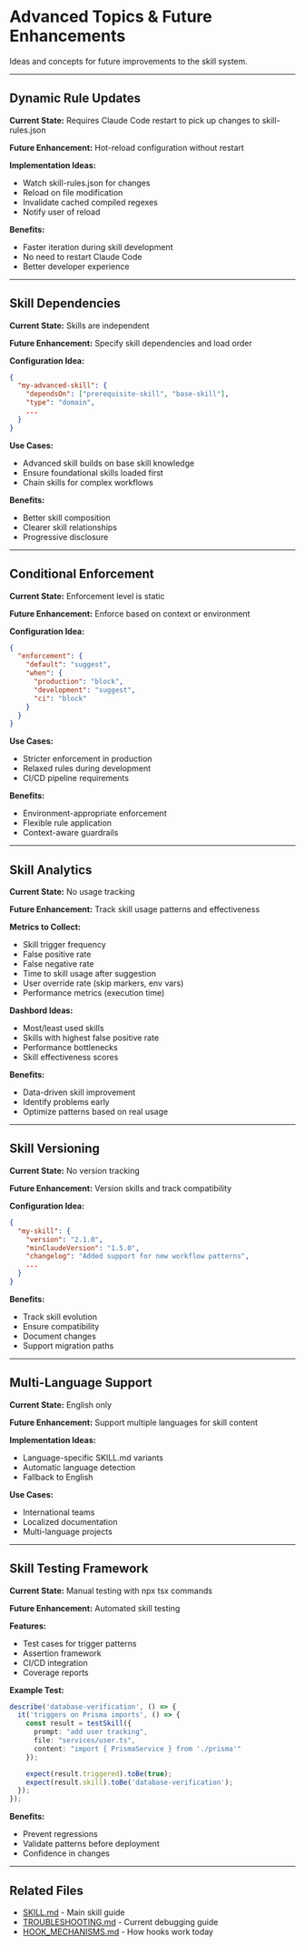 # Advanced Topics & Future Enhancements

Ideas and concepts for future improvements to the skill system.

---

## Dynamic Rule Updates

**Current State:** Requires Claude Code restart to pick up changes to skill-rules.json

**Future Enhancement:** Hot-reload configuration without restart

**Implementation Ideas:**
- Watch skill-rules.json for changes
- Reload on file modification
- Invalidate cached compiled regexes
- Notify user of reload

**Benefits:**
- Faster iteration during skill development
- No need to restart Claude Code
- Better developer experience

---

## Skill Dependencies

**Current State:** Skills are independent

**Future Enhancement:** Specify skill dependencies and load order

**Configuration Idea:**
```json
{
  "my-advanced-skill": {
    "dependsOn": ["prerequisite-skill", "base-skill"],
    "type": "domain",
    ...
  }
}
```

**Use Cases:**
- Advanced skill builds on base skill knowledge
- Ensure foundational skills loaded first
- Chain skills for complex workflows

**Benefits:**
- Better skill composition
- Clearer skill relationships
- Progressive disclosure

---

## Conditional Enforcement

**Current State:** Enforcement level is static

**Future Enhancement:** Enforce based on context or environment

**Configuration Idea:**
```json
{
  "enforcement": {
    "default": "suggest",
    "when": {
      "production": "block",
      "development": "suggest",
      "ci": "block"
    }
  }
}
```

**Use Cases:**
- Stricter enforcement in production
- Relaxed rules during development
- CI/CD pipeline requirements

**Benefits:**
- Environment-appropriate enforcement
- Flexible rule application
- Context-aware guardrails

---

## Skill Analytics

**Current State:** No usage tracking

**Future Enhancement:** Track skill usage patterns and effectiveness

**Metrics to Collect:**
- Skill trigger frequency
- False positive rate
- False negative rate
- Time to skill usage after suggestion
- User override rate (skip markers, env vars)
- Performance metrics (execution time)

**Dashbord Ideas:**
- Most/least used skills
- Skills with highest false positive rate
- Performance bottlenecks
- Skill effectiveness scores

**Benefits:**
- Data-driven skill improvement
- Identify problems early
- Optimize patterns based on real usage

---

## Skill Versioning

**Current State:** No version tracking

**Future Enhancement:** Version skills and track compatibility

**Configuration Idea:**
```json
{
  "my-skill": {
    "version": "2.1.0",
    "minClaudeVersion": "1.5.0",
    "changelog": "Added support for new workflow patterns",
    ...
  }
}
```

**Benefits:**
- Track skill evolution
- Ensure compatibility
- Document changes
- Support migration paths

---

## Multi-Language Support

**Current State:** English only

**Future Enhancement:** Support multiple languages for skill content

**Implementation Ideas:**
- Language-specific SKILL.md variants
- Automatic language detection
- Fallback to English

**Use Cases:**
- International teams
- Localized documentation
- Multi-language projects

---

## Skill Testing Framework

**Current State:** Manual testing with npx tsx commands

**Future Enhancement:** Automated skill testing

**Features:**
- Test cases for trigger patterns
- Assertion framework
- CI/CD integration
- Coverage reports

**Example Test:**
```typescript
describe('database-verification', () => {
  it('triggers on Prisma imports', () => {
    const result = testSkill({
      prompt: "add user tracking",
      file: "services/user.ts",
      content: "import { PrismaService } from './prisma'"
    });

    expect(result.triggered).toBe(true);
    expect(result.skill).toBe('database-verification');
  });
});
```

**Benefits:**
- Prevent regressions
- Validate patterns before deployment
- Confidence in changes

---

## Related Files

- [SKILL.md](SKILL.md) - Main skill guide
- [TROUBLESHOOTING.md](TROUBLESHOOTING.md) - Current debugging guide
- [HOOK_MECHANISMS.md](HOOK_MECHANISMS.md) - How hooks work today
